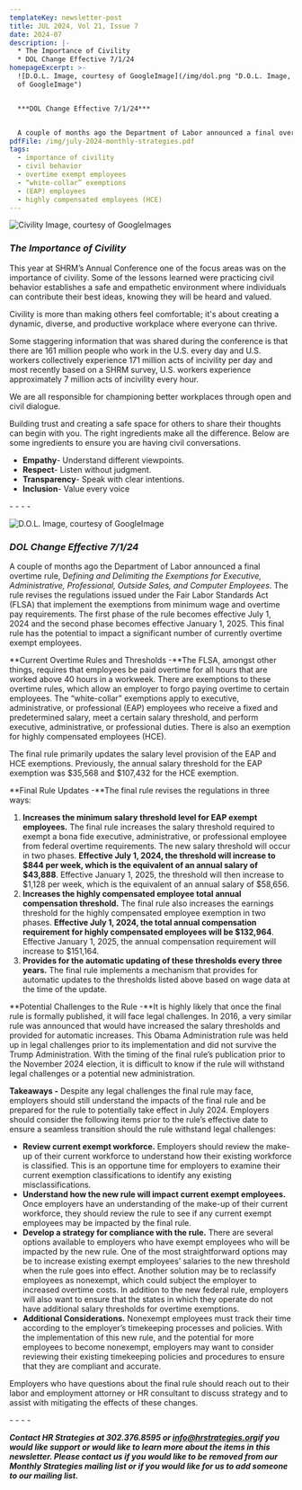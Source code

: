 ```yaml
---
templateKey: newsletter-post
title: JUL 2024, Vol 21, Issue 7
date: 2024-07
description: |-
  * The Importance of Civility
  * DOL Change Effective 7/1/24
homepageExcerpt: >-
  ![D.O.L. Image, courtesy of GoogleImage](/img/dol.png "D.O.L. Image, courtesy
  of GoogleImage")


  ***DOL Change Effective 7/1/24***


  A couple of months ago the Department of Labor announced a final overtime rule, D*efining and Delimiting the Exemptions for Executive, Administrative, Professional, Outside Sales, and Computer Employees*. The rule revises the regulations issued under the Fair Labor Standards Act (FLSA) that implement the exemptions from minimum wage and overtime pay requirements. The first phase of the rule becomes effective July 1, 2024 and the second phase becomes effective January 1, 2025. This final rule has the potential to impact a significant number of currently overtime exempt employees.
pdfFile: /img/july-2024-monthly-strategies.pdf
tags:
  - importance of civility
  - civil behavior
  - overtime exempt employees
  - “white-collar” exemptions
  - (EAP) employees
  - highly compensated employees (HCE)
---
```

![Civility Image, courtesy of GoogleImages](/img/civility.jpg "Civility Image, courtesy of GoogleImages")

### ***The Importance of Civility***

This year at SHRM’s Annual Conference one of the focus areas was on the importance of civility. Some of the lessons learned were practicing civil behavior establishes a safe and empathetic environment where individuals can contribute their best ideas, knowing they will be heard and valued.

Civility is more than making others feel comfortable; it's about creating a dynamic, diverse, and productive workplace where everyone can thrive.

Some staggering information that was shared during the conference is that there are 161 million people who work in the U.S. every day and U.S. workers collectively experience 171 million acts of incivility per day and most recently based on a SHRM survey, U.S. workers experience approximately 7 million acts of incivility every hour.

We are all responsible for championing better workplaces through open and civil dialogue.

Building trust and creating a safe space for others to share their thoughts can begin with you. The right ingredients make all the difference. Below are some ingredients to ensure you are having civil conversations.

* **Empathy**- Understand different viewpoints.
* **Respect**- Listen without judgment.
* **Transparency**- Speak with clear intentions.
* **Inclusion**- Value every voice

\-﻿ - - -

![D.O.L. Image, courtesy of GoogleImage](/img/dol.png "D.O.L. Image, courtesy of GoogleImage")

### ***DOL Change Effective 7/1/24***

A couple of months ago the Department of Labor announced a final overtime rule, D*efining and Delimiting the Exemptions for Executive, Administrative, Professional, Outside Sales, and Computer Employees*. The rule revises the regulations issued under the Fair Labor Standards Act (FLSA) that implement the exemptions from minimum wage and overtime pay requirements. The first phase of the rule becomes effective July 1, 2024 and the second phase becomes effective January 1, 2025. This final rule has the potential to impact a significant number of currently overtime exempt employees.

**Current Overtime Rules and Thresholds -**The FLSA, amongst other things, requires that employees be paid overtime for all hours that are worked above 40 hours in a workweek. There are exemptions to these overtime rules, which allow an employer to forgo paying overtime to certain employees. The “white-collar” exemptions apply to executive, administrative, or professional (EAP) employees who receive a fixed and predetermined salary, meet a certain salary threshold, and perform executive, administrative, or professional duties. There is also an exemption for highly compensated employees (HCE).

The final rule primarily updates the salary level provision of the EAP and HCE exemptions. Previously, the annual salary threshold for the EAP exemption was $35,568 and $107,432 for the HCE exemption.

**Final Rule Updates -**The final rule revises the regulations in three ways:

1. **Increases the minimum salary threshold level for EAP exempt employees.** The final rule increases the salary threshold required to exempt a bona fide executive, administrative, or professional employee from federal overtime requirements. The new salary threshold will occur in two phases. **Effective July 1, 2024, the threshold will increase to $844 per week, which is the equivalent of an annual salary of $43,888**. Effective January 1, 2025, the threshold will then increase to $1,128 per week, which is the equivalent of an annual salary of $58,656.
2. **Increases the highly compensated employee total annual compensation threshold.** The final rule also increases the earnings threshold for the highly compensated employee exemption in two phases. **Effective July 1, 2024, the total annual compensation requirement for highly compensated employees will be $132,964**. Effective January 1, 2025, the annual compensation requirement will increase to $151,164.
3. **Provides for the automatic updating of these thresholds every three years.** The final rule implements a mechanism that provides for automatic updates to the thresholds listed above based on wage data at the time of the update.

**Potential Challenges to the Rule -**It is highly likely that once the final rule is formally published, it will face legal challenges. In 2016, a very similar rule was announced that would have increased the salary thresholds and provided for automatic increases. This Obama Administration rule was held up in legal challenges prior to its implementation and did not survive the Trump Administration. With the timing of the final rule’s publication prior to the November 2024 election, it is difficult to know if the rule will withstand legal challenges or a potential new administration.

**Takeaways -** Despite any legal challenges the final rule may face, employers should still understand the impacts of the final rule and be prepared for the rule to potentially take effect in July 2024. Employers should consider the following items prior to the rule’s effective date to ensure a seamless transition should the rule withstand legal challenges:

* **Review current exempt workforce.** Employers should review the make-up of their current workforce to understand how their existing workforce is classified. This is an opportune time for employers to examine their current exemption classifications to identify any existing misclassifications.
* **Understand how the new rule will impact current exempt employees.** Once employers have an understanding of the make-up of their current workforce, they should review the rule to see if any current exempt employees may be impacted by the final rule.
* **Develop a strategy for compliance with the rule.** There are several options available to employers who have exempt employees who will be impacted by the new rule. One of the most straightforward options may be to increase existing exempt employees’ salaries to the new threshold when the rule goes into effect. Another solution may be to reclassify employees as nonexempt, which could subject the employer to increased overtime costs. In addition to the new federal rule, employers will also want to ensure that the states in which they operate do not have additional salary thresholds for overtime exemptions.
* **Additional Considerations.** Nonexempt employees must track their time according to the employer’s timekeeping processes and policies. With the implementation of this new rule, and the potential for more employees to become nonexempt, employers may want to consider reviewing their existing timekeeping policies and procedures to ensure that they are compliant and accurate.

Employers who have questions about the final rule should reach out to their labor and employment attorney or HR consultant to discuss strategy and to assist with mitigating the effects of these changes.

\-﻿ - - -

***Contact HR Strategies at 302.376.8595 or [info@hrstrategies.org](mailto:info@hrstrategies.org)if you would like support or would like to learn more about the items in this newsletter. Please contact us if you would like to be removed from our Monthly Strategies mailing list or if you would like for us to add someone to our mailing list.***